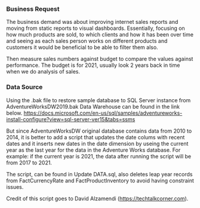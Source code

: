 ### Business Request

The business demand was about improving internet sales reports and moving from static reports to visual dashboards. Essentially, focusing on how much products are sold, to which clients and how it has been over time and seeing as each sales person works on different products and customers it would be beneficial to be able to filter them also.

Then measure sales numbers against budget to compare the values against performance. The budget is for 2021, usually look 2 years back in time when we do analysis of sales.

### Data Source 
Using the .bak file to restore sample database to SQL Server instance from AdventureWorksDW2019.bak Data Warehouse can be found in the link below.
https://docs.microsoft.com/en-us/sql/samples/adventureworks-install-configure?view=sql-server-ver15&tabs=ssms

But since AdventureWorksDW original database contains data from 2010 to 2014, it is better to add a script that updates the date colums with recent dates and it inserts new dates in the date dimension by useing the current year as the last year for the data in the Adventure Works database. 
For example: if the current year is 2021, the data after running the script will be from 2017 to 2021.

The script, can be found in Update DATA.sql, also deletes leap year records from FactCurrencyRate and FactProductInventory to avoid having constraint issues.

Credit of this script goes to David Alzamendi (https://techtalkcorner.com).
